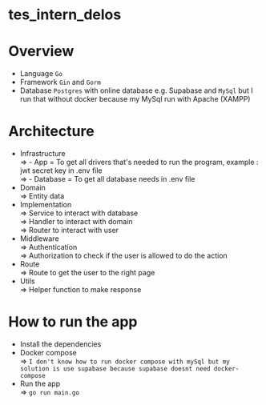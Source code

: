 # tes_intern_delos
# <strong>Overview</strong><br>

- Language ```Go``` <br>
- Framework ```Gin``` and ```Gorm``` <br>
- Database ```Postgres``` with online database e.g. Supabase and ```MySql``` but I run that without docker because my MySql run with Apache (XAMPP) <br>

# <strong>Architecture</strong><br>

- Infrastructure <br>
    => - App = To get all drivers that's needed to run the program, example : jwt secret key in .env file <br>
    => - Database = To get all database needs in .env file<br>
- Domain <br>
    => Entity data <br>
- Implementation <br>
    => Service to interact with database <br>
    => Handler to interact with domain<br>
    => Router to interact with user<br>
- Middleware <br>
    => Authentication <br>
    => Authorization to check if the user is allowed to do the action<br>
- Route <br>
    => Route to get the user to the right page<br>
- Utils <br>
    => Helper function to make response<br>

# <strong>How to run the app</strong><br>
- Install the dependencies <br>
- Docker compose <br>
    => ```I don't know how to run docker compose with mySql but my solution is use supabase because supabase doesnt need docker-compose``` <br>
- Run the app <br>
    => ```go run main.go``` <br>






